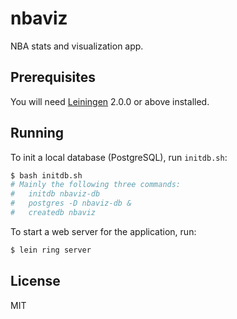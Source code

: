 # nbaviz

NBA stats and visualization app.

## Prerequisites

You will need [Leiningen][] 2.0.0 or above installed.

[leiningen]: https://github.com/technomancy/leiningen

## Running

To init a local database (PostgreSQL), run `initdb.sh`:

```bash
$ bash initdb.sh
# Mainly the following three commands:
#   initdb nbaviz-db
#   postgres -D nbaviz-db &
#   createdb nbaviz
```

To start a web server for the application, run:

```bash
$ lein ring server
```

## License

MIT
